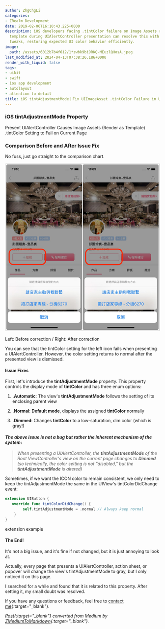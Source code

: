 ```yaml
---
author: ZhgChgLi
categories:
- ZRealm Development
date: 2019-02-06T16:10:43.225+0000
description: iOS developers facing .tintColor failure on Image Assets rendered as
  template during UIAlertController presentation can resolve this with tintAdjustmentMode
  tweaks, restoring expected UI color behavior efficiently.
image:
  path: /assets/6012b7b4f612/1*zwbk9bi9RKQ-MEuzlQHosA.jpeg
last_modified_at: 2024-04-13T07:38:26.186+0000
render_with_liquid: false
tags:
- uikit
- swift
- ios app development
- autolayout
- attention to detail
title: iOS tintAdjustmentMode｜Fix UIImageAsset .tintColor Failure in UIAlertController
---
```


### iOS tintAdjustmentMode Property

Present UIAlertController Causes Image Assets (Render as Template) .tintColor Setting to Fail on Current Page

### Comparison Before and After Issue Fix

No fuss, just go straight to the comparison chart.

![Before Correction/After Correction](/assets/6012b7b4f612/1*zwbk9bi9RKQ-MEuzlQHosA.jpeg)

Left: Before correction / Right: After correction

You can see that the tintColor setting for the left icon fails when presenting a UIAlertController. However, the color setting returns to normal after the presented view is dismissed.

#### Issue Fixes

First, let's introduce the **tintAdjustmentMode** property. This property controls the display mode of **tintColor** and has three enum options:

1. **.Automatic**: The view's **tintAdjustmentMode** follows the setting of its enclosing parent view

2. **.Normal**: **Default mode**, displays the assigned **tintColor** normally

3. **.Dimmed**: Changes **tintColor** to a low-saturation, dim color (which is gray!)

#### *The above issue is not a bug but rather the inherent mechanism of the system:*

> *When presenting a UIAlertController, the **tintAdjustmentMode** of the Root ViewController's view on the current page changes to **Dimmed** (so technically, the color setting is not "disabled," but the **tintAdjustmentMode** is altered)*

Sometimes, if we want the ICON color to remain consistent, we only need to keep the tintAdjustmentMode the same in the UIView's tintColorDidChange event:

```swift
extension UIButton { 
   override func tintColorDidChange() {
        self.tintAdjustmentMode = .normal // Always keep normal
    }
}
```

extension example

#### The End!

It's not a big issue, and it's fine if not changed, but it is just annoying to look at.

Actually, every page that presents a UIAlertController, action sheet, or popover will change the view's tintAdjustmentMode to gray, but I only noticed it on this page.

I searched for a while and found that it is related to this property. After setting it, my small doubt was resolved.

If you have any questions or feedback, feel free to [contact me](https://www.zhgchg.li/contact){:target="_blank"}.

*[Post](https://medium.com/zrealm-ios-dev/%E9%A1%A7%E5%B0%8F%E4%BA%8B%E6%88%90%E5%A4%A7%E4%BA%8B-1-ios-tintadjustmentmode-%E5%B1%AC%E6%80%A7-6012b7b4f612){:target="_blank"} converted from Medium by [ZMediumToMarkdown](https://github.com/ZhgChgLi/ZMediumToMarkdown){:target="_blank"}.*